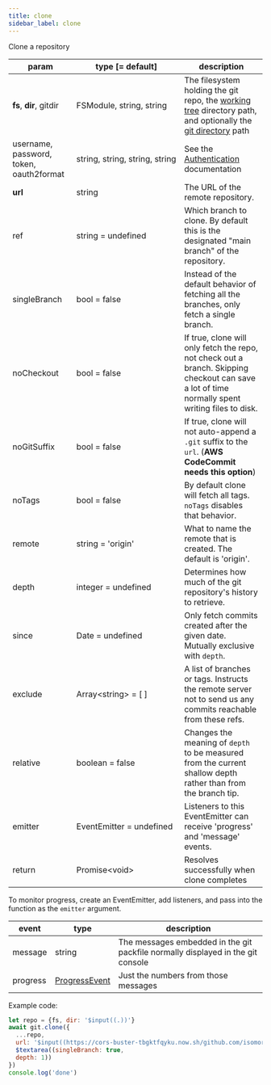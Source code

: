 ```yaml
---
title: clone
sidebar_label: clone
---
```


Clone a repository

| param                                   | type [= default]                              | description                                                                                                                                         |
| --------------------------------------- | --------------------------------------------- | --------------------------------------------------------------------------------------------------------------------------------------------------- |
| **fs**, **dir**, gitdir                 | FSModule,&nbsp;string,&nbsp;string            | The filesystem holding the git repo, the [working tree](dir-vs-gitdir.md) directory path, and optionally the [git directory](dir-vs-gitdir.md) path |
| username, password, token, oauth2format | string,&nbsp;string,&nbsp;string,&nbsp;string | See the [Authentication](./authentication.html) documentation                                                                                       |
| **url**                                 | string                                        | The URL of the remote repository.                                                                                                                   |
| ref                                     | string   = undefined                          | Which branch to clone. By default this is the designated "main branch" of the repository.                                                           |
| singleBranch                            | bool     = false                              | Instead of the default behavior of fetching all the branches, only fetch a single branch.                                                           |
| noCheckout                              | bool     = false                              | If true, clone will only fetch the repo, not check out a branch. Skipping checkout can save a lot of time normally spent writing files to disk.     |
| noGitSuffix                             | bool     = false                              | If true, clone will not auto-append a `.git` suffix to the `url`. (**AWS CodeCommit needs this option**)                                            |
| noTags                                  | bool     = false                              | By default clone will fetch all tags. `noTags` disables that behavior.                                                                              |
| remote                                  | string   = 'origin'                           | What to name the remote that is created. The default is 'origin'.                                                                                   |
| depth                                   | integer  = undefined                          | Determines how much of the git repository's history to retrieve.                                                                                    |
| since                                   | Date     = undefined                          | Only fetch commits created after the given date. Mutually exclusive with `depth`.                                                                   |
| exclude                                 | Array\<string\> = [ ]                         | A list of branches or tags. Instructs the remote server not to send us any commits reachable from these refs.                                       |
| relative                                | boolean  = false                              | Changes the meaning of `depth` to be measured from the current shallow depth rather than from the branch tip.                                       |
| emitter                                 | EventEmitter = undefined                      | Listeners to this EventEmitter can receive 'progress' and 'message' events.                                                                         |
| return                                  | Promise\<void\>                               | Resolves successfully when clone completes                                                                                                          |

To monitor progress, create an EventEmitter, add listeners, and pass into the function as the `emitter` argument.

| event    | type                                                                            | description                                                                     |
| -------- | ------------------------------------------------------------------------------- | ------------------------------------------------------------------------------- |
| message  | string                                                                          | The messages embedded in the git packfile normally displayed in the git console |
| progress | [ProgressEvent](https://developer.mozilla.org/en-US/docs/Web/API/ProgressEvent) | Just the numbers from those messages                                            |

Example code:

```js live
let repo = {fs, dir: '$input((.))'}
await git.clone({
  ...repo,
  url: '$input((https://cors-buster-tbgktfqyku.now.sh/github.com/isomorphic-git/isomorphic-git))',
  $textarea((singleBranch: true,
  depth: 1))
})
console.log('done')
```
